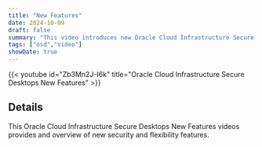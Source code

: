 ```yaml
---
title: "New Features"
date: 2024-10-09
draft: false
summary: "This video introduces new Oracle Cloud Infrastructure Secure Desktops Security and Flexibility Features."
tags: ["osd","video"]
showDate: true
---
```


{{< youtube id="Zb3Mn2J-I6k" title="Oracle Cloud Infrastructure Secure Desktops New Features" >}}

## Details

This Oracle Cloud Infrastructure Secure Desktops New Features videos provides and overview of new security and flexibility features.

